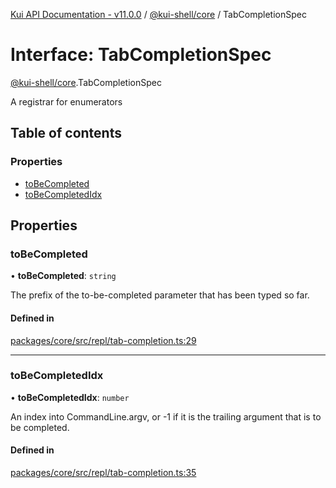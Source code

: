 [Kui API Documentation - v11.0.0](../README.md) / [@kui-shell/core](../modules/kui_shell_core.md) / TabCompletionSpec

# Interface: TabCompletionSpec

[@kui-shell/core](../modules/kui_shell_core.md).TabCompletionSpec

A registrar for enumerators

## Table of contents

### Properties

- [toBeCompleted](kui_shell_core.TabCompletionSpec.md#tobecompleted)
- [toBeCompletedIdx](kui_shell_core.TabCompletionSpec.md#tobecompletedidx)

## Properties

### toBeCompleted

• **toBeCompleted**: `string`

The prefix of the to-be-completed parameter that has been typed
so far.

#### Defined in

[packages/core/src/repl/tab-completion.ts:29](https://github.com/kubernetes-sigs/kui/blob/kui/packages/core/src/repl/tab-completion.ts#L29)

---

### toBeCompletedIdx

• **toBeCompletedIdx**: `number`

An index into CommandLine.argv, or -1 if it is the trailing
argument that is to be completed.

#### Defined in

[packages/core/src/repl/tab-completion.ts:35](https://github.com/kubernetes-sigs/kui/blob/kui/packages/core/src/repl/tab-completion.ts#L35)

